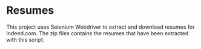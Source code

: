 # Resumes

This project uses Selenium Webdriver to extract and download resumes for Indeed.com. The zip files contains the resumes that have been extracted with this script.
